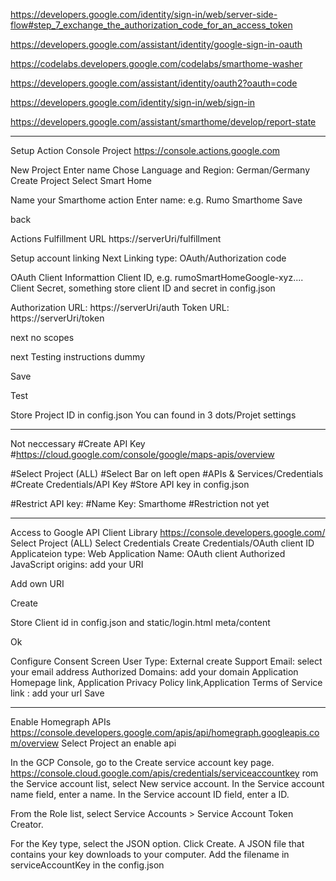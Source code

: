 https://developers.google.com/identity/sign-in/web/server-side-flow#step_7_exchange_the_authorization_code_for_an_access_token

https://developers.google.com/assistant/identity/google-sign-in-oauth

https://codelabs.developers.google.com/codelabs/smarthome-washer

https://developers.google.com/assistant/identity/oauth2?oauth=code

https://developers.google.com/identity/sign-in/web/sign-in

https://developers.google.com/assistant/smarthome/develop/report-state


---------------------------------------------
Setup Action Console Project
https://console.actions.google.com

New Project
Enter name
Chose Language and Region: German/Germany
Create Project
Select Smart Home

Name your Smarthome action
Enter name: e.g. Rumo Smarthome
Save

back

Actions
Fulfillment URL
https://serverUri/fulfillment

Setup account linking
Next
Linking type: OAuth/Authorization code

OAuth Client Informattion
Client ID, e.g. rumoSmartHomeGoogle-xyz....
Client Secret, something
store client ID and secret in config.json

Authorization URL:  https://serverUri/auth
Token URL: https://serverUri/token

next
no scopes

next
Testing instructions
dummy

Save

Test

Store Project ID in config.json
You can found in 3 dots/Projet settings

---------------------------------------------

Not neccessary
#Create API Key
#https://cloud.google.com/console/google/maps-apis/overview

#Select Project (ALL)
#Select Bar on left open
#APIs & Services/Credentials
#Create Credentials/API Key
#Store API key in config.json

#Restrict API key:
#Name Key: Smarthome
#Restriction not yet

---------------------------------------------
Access to Google API Client Library
https://console.developers.google.com/
Select Project (ALL)
Select Credentials
Create Credentials/OAuth client ID
Applicateion type: Web Application
Name: OAuth client
Authorized JavaScript origins: add your URI

Add own URI

Create

Store Client id in config.json
and static/login.html meta/content

Ok

Configure Consent Screen
User Type: External
create
Support Email: select your email address
Authorized Domains: add your domain
Application Homepage link, Application Privacy Policy link,Application Terms of Service link : add your url
Save

-----------------------------------------------
Enable Homegraph APIs
https://console.developers.google.com/apis/api/homegraph.googleapis.com/overview
Select Project an enable api

In the GCP Console, go to the Create service account key page.
https://console.cloud.google.com/apis/credentials/serviceaccountkey
rom the Service account list, select New service account.
In the Service account name field, enter a name.
In the Service account ID field, enter a ID.

From the Role list, select Service Accounts > Service Account Token Creator.

For the Key type, select the JSON option.
Click Create. A JSON file that contains your key downloads to your computer.
Add the filename in serviceAccountKey in the config.json
